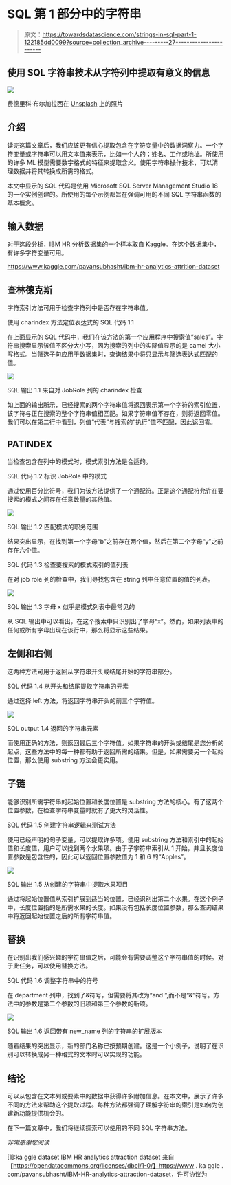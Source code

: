 # SQL 第 1 部分中的字符串

> 原文：<https://towardsdatascience.com/strings-in-sql-part-1-122185dd0099?source=collection_archive---------27----------------------->

## 使用 SQL 字符串技术从字符列中提取有意义的信息

![](img/51c09a2a386af263688140e708c92ae9.png)

费德里科·布尔加拉西在 [Unsplash](https://unsplash.com?utm_source=medium&utm_medium=referral) 上的照片

## 介绍

读完这篇文章后，我们应该更有信心提取包含在字符变量中的数据洞察力。一个字符变量或字符串可以用文本值来表示，比如一个人的；姓名、工作或地址。所使用的许多 ML 模型需要数字格式的特征来提取含义。使用字符串操作技术，可以清理数据并将其转换成所需的格式。

本文中显示的 SQL 代码是使用 Microsoft SQL Server Management Studio 18 的一个实例创建的。所使用的每个示例都旨在强调可用的不同 SQL 字符串函数的基本概念。

## 输入数据

对于这段分析，IBM HR 分析数据集的一个样本取自 Kaggle。在这个数据集中，有许多字符变量可用。

<https://www.kaggle.com/pavansubhasht/ibm-hr-analytics-attrition-dataset>  

## 查林德克斯

字符索引方法可用于检查字符列中是否存在字符串值。

使用 charindex 方法定位表达式的 SQL 代码 1.1

在上面显示的 SQL 代码中，我们在该方法的第一个应用程序中搜索值“sales”。字符串搜索显示该值不区分大小写，因为搜索的列中的实际值显示的是 camel 大小写格式。当筛选子句应用于数据集时，查询结果中将只显示与筛选表达式匹配的值。

![](img/5cb6a3a1c91bb87328db991ae3e1b836.png)

SQL 输出 1.1 来自对 JobRole 列的 charindex 检查

如上面的输出所示，已经搜索的两个字符串值将返回表示第一个字符的索引位置，该字符与正在搜索的整个字符串值相匹配。如果字符串值不存在，则将返回零值。我们可以在第二行中看到，列值“代表”与搜索的“执行”值不匹配，因此返回零。

## PATINDEX

当检查包含在列中的模式时，模式索引方法是合适的。

SQL 代码 1.2 标识 JobRole 中的模式

通过使用百分比符号，我们为该方法提供了一个通配符。正是这个通配符允许在要搜索的模式之间存在任意数量的其他值。

![](img/e46938b2538e2cabbde3494f062b0b45.png)

SQL 输出 1.2 匹配模式的职务范围

结果突出显示，在找到第一个字母“b”之前存在两个值，然后在第二个字母“y”之前存在六个值。

SQL 代码 1.3 检查要搜索的模式索引的值列表

在对 job role 列的检查中，我们寻找包含在 string 列中任意位置的值的列表。

![](img/bfdd27d62ca93da22476c067ec9b087f.png)

SQL 输出 1.3 字母 x 似乎是模式列表中最常见的

从 SQL 输出中可以看出，在这个搜索中只识别出了字母“x”。然而，如果列表中的任何或所有字母出现在该行中，那么将显示这些结果。

## 左侧和右侧

这两种方法可用于返回从字符串开头或结尾开始的字符串部分。

SQL 代码 1.4 从开头和结尾提取字符串的元素

通过选择 left 方法，将返回字符串开头的前三个字符值。

![](img/70e6624cfb5b99dbc7ab169288944bab.png)

SQL output 1.4 返回的字符串元素

而使用正确的方法，则返回最后三个字符值。如果字符串的开头或结尾是您分析的起点，这些方法中的每一种都有助于返回所需的结果。但是，如果需要另一个起始位置，那么使用 substring 方法会更实用。

## 子链

能够识别所需字符串的起始位置和长度位置是 substring 方法的核心。有了这两个位置参数，在检查字符串变量时就有了更大的灵活性。

SQL 代码 1.5 创建字符串逻辑来测试方法

使用已经声明的句子变量，可以提取许多项。使用 substring 方法和索引中的起始值和长度值，用户可以找到两个水果项。由于子字符串索引从 1 开始，并且长度位置参数是包含性的，因此可以返回位置参数值为 1 和 6 的“Apples”。

![](img/984442826492dea1e7427d8902be8b85.png)

SQL 输出 1.5 从创建的字符串中提取水果项目

通过将起始位置值从索引扩展到适当的位置，已经识别出第二个水果。在这个例子中，长度位置指的是所需水果的长度。如果没有包括长度位置参数，那么查询结果中将返回起始位置之后的所有字符串值。

## 替换

在识别出我们感兴趣的字符串值之后，可能会有需要调整这个字符串值的时候。对于此任务，可以使用替换方法。

SQL 代码 1.6 调整字符串中的符号

在 department 列中，找到了&符号，但需要将其改为“and ”,而不是“&”符号。方法中的参数是第二个参数的旧项和第三个参数的新项。

![](img/4017c7465651a4210cf204bade4716a7.png)

SQL 输出 1.6 返回带有 new_name 列的字符串的扩展版本

随着结果的突出显示，新的部门名称已按预期创建。这是一个小例子，说明了在识别可以转换成另一种格式的文本时可以实现的功能。

## 结论

可以从包含在文本列或要素中的数据中获得许多附加信息。在本文中，展示了许多不同的方法来帮助这个提取过程。每种方法都强调了理解字符串的索引是如何为创建新功能提供机会的。

在下一篇文章中，我们将继续探索可以使用的不同 SQL 字符串方法。

*非常感谢您阅读*

[1]:ka ggle dataset IBM HR analytics attraction dataset 来自【https://opendatacommons.org/licenses/dbcl/1-0/】https://www . ka ggle . com/pavansubhasht/IBM-HR-analytics-attraction-dataset，许可协议为